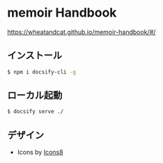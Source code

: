 # memoir Handbook

https://wheatandcat.github.io/memoir-handbook/#/


## インストール

```bash
$ npm i docsify-cli -g
```


## ローカル起動


```bash
$ docsify serve ./
```

## デザイン
 - Icons by [Icons8](https://icons8.jp/)